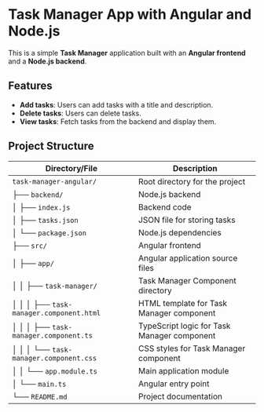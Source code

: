 # Task Manager App with Angular and Node.js

This is a simple **Task Manager** application built with an **Angular frontend** and a **Node.js backend**.

## Features

- **Add tasks**: Users can add tasks with a title and description.
- **Delete tasks**: Users can delete tasks.
- **View tasks**: Fetch tasks from the backend and display them.

## Project Structure

| Directory/File                                 | Description                                      |
|------------------------------------------------|--------------------------------------------------|
| `task-manager-angular/`                        | Root directory for the project                   |
| ├── `backend/`                                 | Node.js backend                                  |
| │   ├── `index.js`                            | Backend code                                     |
| │   ├── `tasks.json`                          | JSON file for storing tasks                      |
| │   └── `package.json`                        | Node.js dependencies                              |
| ├── `src/`                                     | Angular frontend                                 |
| │   ├── `app/`                                 | Angular application source files                 |
| │   │   ├── `task-manager/`                   | Task Manager Component directory                 |
| │   │   │   ├── `task-manager.component.html` | HTML template for Task Manager component         |
| │   │   │   ├── `task-manager.component.ts`   | TypeScript logic for Task Manager component      |
| │   │   │   └── `task-manager.component.css`  | CSS styles for Task Manager component            |
| │   │   └── `app.module.ts`                    | Main application module                          |
| │   └── `main.ts`                             | Angular entry point                              |
| └── `README.md`                               | Project documentation                            |

